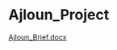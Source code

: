 # Ajloun_Project
[Ajloun_Brief.docx](https://github.com/user-attachments/files/20862716/Ajloun_Brief.docx)
